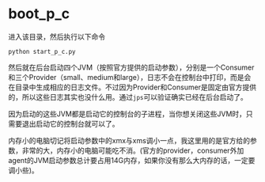 # boot_p_c

进入该目录，然后执行以下命令

```
python start_p_c.py
```

然后就在后台启动四个JVM（按照官方提供的启动参数），分别是一个Consumer和三个Provider（small、medium和large），日志不会在控制台中打印，而是会在目录中生成相应的日志文件。不过因为Provider和Consumer是固定由官方提供的，所以这些日志其实也没什么用。通过`jps`可以验证确实已经在后台启动了。

因为启动的这些JVM都是启动它的控制台的子进程，当你想关闭这些JVM时，只需要退出启动它的控制台就可以了。

内存小的电脑切记将启动参数中的xmx与xms调小一点，我这里用的是官方给的参数，非常的大，内存小的电脑可能吃不消。(官方的provider，consumer外加agent的JVM启动参数总计要占用14G内存，如果你没有那么大内存的话，一定要调小些)。
